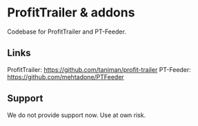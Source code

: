 # ProfitTrailer & addons

Codebase for ProfitTrailer and PT-Feeder.


## Links

ProfitTrailer: https://github.com/taniman/profit-trailer
PT-Feeder: https://github.com/mehtadone/PTFeeder



## Support

We do not provide support now. Use at own risk.
